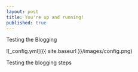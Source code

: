 ```yaml
---
layout: post
title: You're up and running!
published: true
---
```


Testing the Blogging

![_config.yml]({{ site.baseurl }}/images/config.png)

Testing the blogging steps